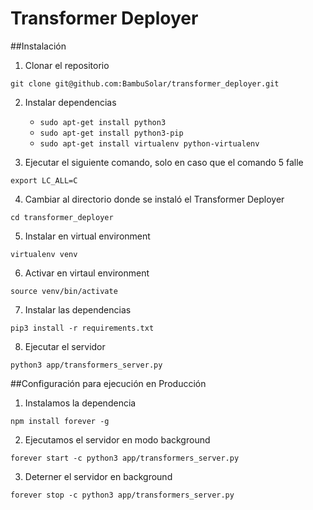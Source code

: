 Transformer Deployer
========

##Instalación

1. Clonar el repositorio
 
`git clone git@github.com:BambuSolar/transformer_deployer.git`

2. Instalar dependencias

    - `sudo apt-get install python3`
    - `sudo apt-get install python3-pip`
    - `sudo apt-get install virtualenv python-virtualenv`

3. Ejecutar el siguiente comando, solo en caso que el comando 5 falle

`export LC_ALL=C`

4. Cambiar al directorio donde se instaló el Transformer Deployer

`cd transformer_deployer`

5. Instalar en virtual environment

`virtualenv venv`

6. Activar en virtaul environment

`source venv/bin/activate`

7. Instalar las dependencias

`pip3 install -r requirements.txt`

8. Ejecutar el servidor

`python3 app/transformers_server.py`

##Configuración para ejecución en Producción

1. Instalamos la dependencia

`npm install forever -g`

2. Ejecutamos el servidor en modo background

`forever start -c python3 app/transformers_server.py`

3. Deterner el servidor en background

`forever stop -c python3 app/transformers_server.py`
